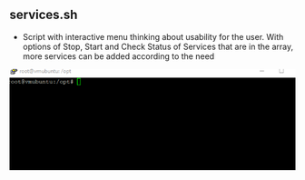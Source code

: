 ## services.sh
 - Script with interactive menu thinking about usability for the user. With options of Stop, Start and Check Status of Services that are in the array, more services can be added according to the need


![Gif de Exemplo](https://github.com/waltenne/Scripts/blob/master/linux/services/services.sh.gif)
